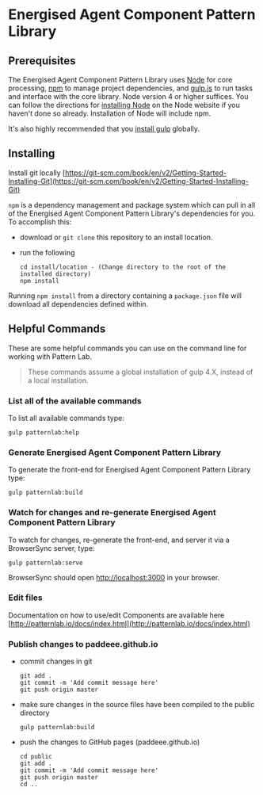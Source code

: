 # Energised Agent Component Pattern Library

## Prerequisites

The Energised Agent Component Pattern Library uses [Node](https://nodejs.org) for core processing, [npm](https://www.npmjs.com/) to manage project dependencies, and [gulp.js](http://gulpjs.com/) to run tasks and interface with the core library. Node version 4 or higher suffices. You can follow the directions for [installing Node](https://nodejs.org/en/download/) on the Node website if you haven't done so already. Installation of Node will include npm.

It's also highly recommended that you [install gulp](https://github.com/gulpjs/gulp/blob/4.0/docs/getting-started.md) globally.

## Installing

Install git locally [https://git-scm.com/book/en/v2/Getting-Started-Installing-Git](https://git-scm.com/book/en/v2/Getting-Started-Installing-Git)

`npm` is a dependency management and package system which can pull in all of the Energised Agent Component Pattern Library's dependencies for you. To accomplish this:

* download or `git clone` this repository to an install location.

* run the following

    ```
    cd install/location - (Change directory to the root of the installed directory)
    npm install
    ```

Running `npm install` from a directory containing a `package.json` file will download all dependencies defined within.

## Helpful Commands

These are some helpful commands you can use on the command line for working with Pattern Lab.

> These commands assume a global installation of gulp 4.X, instead of a local installation. 

### List all of the available commands

To list all available commands type:

    gulp patternlab:help

### Generate Energised Agent Component Pattern Library

To generate the front-end for Energised Agent Component Pattern Library type:

    gulp patternlab:build

### Watch for changes and re-generate Energised Agent Component Pattern Library

To watch for changes, re-generate the front-end, and server it via a BrowserSync server,  type:

    gulp patternlab:serve

BrowserSync should open [http://localhost:3000](http://localhost:3000) in your browser.

### Edit files

Documentation on how to use/edit Components are available here [http://patternlab.io/docs/index.html](http://patternlab.io/docs/index.html)

### Publish changes to paddeee.github.io

* commit changes in git

    ```
    git add .
    git commit -m 'Add commit message here'
    git push origin master
    ```
    
* make sure changes in the source files have been compiled to the public directory

    ```
    gulp patternlab:build
    ```
    
* push the changes to GitHub pages (paddeee.github.io)

    ```
    cd public
    git add .
    git commit -m 'Add commit message here'
    git push origin master
    cd ..
    ```